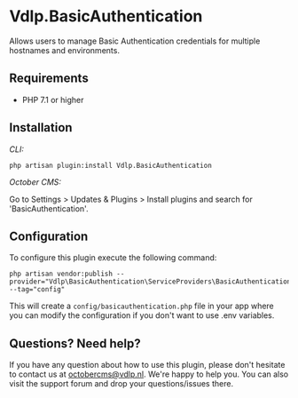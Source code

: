 # Vdlp.BasicAuthentication

Allows users to manage Basic Authentication credentials for multiple hostnames and environments.

## Requirements

* PHP 7.1 or higher

## Installation

*CLI:*

```
php artisan plugin:install Vdlp.BasicAuthentication
```

*October CMS:*

Go to Settings > Updates & Plugins > Install plugins and search for 'BasicAuthentication'.

## Configuration

To configure this plugin execute the following command:

```
php artisan vendor:publish --provider="Vdlp\BasicAuthentication\ServiceProviders\BasicAuthenticationServiceProvider" --tag="config"
```

This will create a `config/basicauthentication.php` file in your app where you can modify the configuration if you don't
want to use .env variables.

## Questions? Need help?

If you have any question about how to use this plugin, please don't hesitate to contact us at octobercms@vdlp.nl. We're happy to help you. You can also visit the support forum and drop your questions/issues there.
